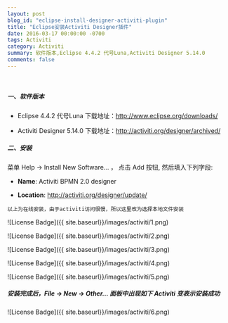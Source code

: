 ```yaml
---
layout: post
blog_id: "eclipse-install-designer-activiti-plugin"
title: "Eclipse安装Activiti Designer插件"
date: 2016-03-17 00:00:00 -0700
tags: Activiti
category: Activiti
summary: 软件版本,Eclipse 4.4.2 代号Luna,Activiti Designer 5.14.0
comments: false
---
```

<br>

##### **一、软件版本**

+ Eclipse 4.4.2 代号Luna   下载地址：<a href="http://www.eclipse.org/downloads/">http://www.eclipse.org/downloads/</a>

+ Activiti Designer 5.14.0 下载地址：<a href="http://activiti.org/designer/archived/">http://activiti.org/designer/archived/</a>

##### **二、安装**

菜单 Help -> Install New Software... ， 点击 Add 按钮, 然后填入下列字段:

+ **Name**: Activiti BPMN 2.0 designer

+ **Location**: http://activiti.org/designer/update/

`以上为在线安装，由于activiti访问很慢，所以这里改为选择本地文件安装`

![License Badge]({{ site.baseurl}}/images/activiti/1.png)

![License Badge]({{ site.baseurl}}/images/activiti/2.png)

![License Badge]({{ site.baseurl}}/images/activiti/3.png)

![License Badge]({{ site.baseurl}}/images/activiti/4.png)

![License Badge]({{ site.baseurl}}/images/activiti/5.png)

##### **安装完成后，File -> New -> Other... 面板中出现如下 Activiti 变表示安装成功**

![License Badge]({{ site.baseurl}}/images/activiti/6.png)

<br>
